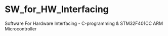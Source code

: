 # SW_for_HW_Interfacing
Software For Hardware Interfacing - C-programming &amp; STM32F401CC ARM Microcontroller 
